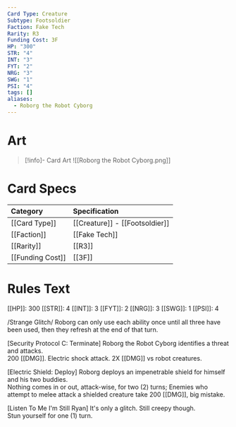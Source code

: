 ```yaml
---
Card Type: Creature
Subtype: Footsoldier
Faction: Fake Tech
Rarity: R3
Funding Cost: 3F
HP: "300"
STR: "4"
INT: "3"
FYT: "2"
NRG: "3"
SWG: "1"
PSI: "4"
tags: []
aliases:
  - Roborg the Robot Cyborg
---
```

# Art

> [!info]- Card Art
> ![[Roborg the Robot Cyborg.png]]

# Card Specs

| Category | Specification| 
| :--- | :--- |
| [[Card Type]] | [[Creature]] - [[Footsoldier]]  | 
| [[Faction]] | [[Fake Tech]] |  
| [[Rarity]] | [[R3]] |  
| [[Funding Cost]] | [[3F]] |  

# Rules Text  

[[HP]]: 300 [[STR]]: 4 [[INT]]: 3 [[FYT]]: 2 [[NRG]]: 3 [[SWG]]: 1 [[PSI]]: 4  

/Strange Glitch/ Roborg can only use each ability once until all three have been used, then they refresh at the end of that turn.  

[Security Protocol C: Terminate] Roborg the Robot Cyborg identifies a threat and attacks.  
200 [[DMG]]. Electric shock attack. 2X [[DMG]] vs robot creatures.  

[Electric Shield: Deploy] Roborg deploys an impenetrable shield for himself and his two buddies.  
Nothing comes in or out, attack-wise, for two (2) turns;
Enemies who attempt to melee attack a shielded creature take 200 [[DMG]], big mistake.  

[Listen To Me I'm Still Ryan] It's only a glitch. Still creepy though.  
Stun yourself for one (1) turn.  


